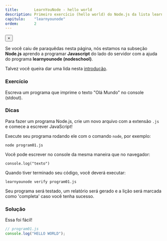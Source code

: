 ```yaml
---
title:       LearnYouNode - hello world
description: Primeiro exercício (hello world) do Node.js da lista learnyounode da Nodeschool
capitulo:    "learnyounode"
ordem:       2
---
```


<div class="alert alert-warning alert-dismissible" role="alert">
  <button type="button" class="close" data-dismiss="alert" aria-label="Close"><span aria-hidden="true">&times;</span></button>
    <p>
        Se você caiu de paraquêdas nesta página, nós estamos na subseção <strong>Node.js</strong> aprendo a programar
        <strong>Javascript</strong> do lado do servidor com a ajuda do programa <strong>learnyounode (nodeschool)</strong>.
    </p>
    <p>Talvez você queira dar uma lida nesta <a href="/node.js/introducao-ao-learnyounode/">introdução</a>.</p>
</div>


### Exercício

Escreva um programa que imprime o texto "Olá Mundo" no console (stdout).


### Dicas

Para fazer um programa Node.js, crie um novo arquivo com a extensão `.js` e comece a escrever JavaScript!

Execute seu programa rodando ele com o comando `node`, por exemplo:

    node program01.js

Você pode escrever no console da mesma maneira que no navegador:

    console.log("texto")

Quando tiver terminado seu código, você deverá executar:

    learnyounode verify program01.js

Seu programa será testado, um relatório será gerado e a lição será marcada como 'completa' caso você
tenha sucesso.


### Solução

Essa foi fácil!

```javascript
// program01.js
console.log("HELLO WORLD");
```
